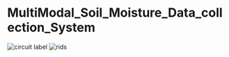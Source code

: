 # MultiModal_Soil_Moisture_Data_collection_System

![circuit label](https://github.com/user-attachments/assets/478e62d0-dffa-49c6-ac6e-031d8ae963c3)
![rids](https://github.com/user-attachments/assets/05ae7575-4773-4977-a3ef-49a4fff2e2e7)
